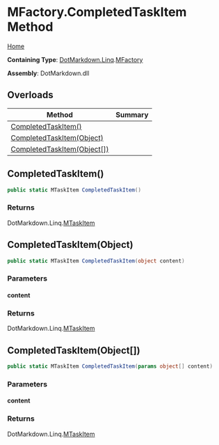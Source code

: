 # MFactory\.CompletedTaskItem Method

[Home](../../../../README.md)

**Containing Type**: [DotMarkdown.Linq](../../README.md)\.[MFactory](../README.md)

**Assembly**: DotMarkdown\.dll

## Overloads

| Method | Summary |
| ------ | ------- |
| [CompletedTaskItem()](#DotMarkdown_Linq_MFactory_CompletedTaskItem) | |
| [CompletedTaskItem(Object)](#DotMarkdown_Linq_MFactory_CompletedTaskItem_System_Object_) | |
| [CompletedTaskItem(Object\[\])](#DotMarkdown_Linq_MFactory_CompletedTaskItem_System_Object___) | |

## CompletedTaskItem\(\)<a name="DotMarkdown_Linq_MFactory_CompletedTaskItem"></a>

```csharp
public static MTaskItem CompletedTaskItem()
```

### Returns

DotMarkdown\.Linq\.[MTaskItem](../../MTaskItem/README.md)

## CompletedTaskItem\(Object\)<a name="DotMarkdown_Linq_MFactory_CompletedTaskItem_System_Object_"></a>

```csharp
public static MTaskItem CompletedTaskItem(object content)
```

### Parameters

#### content

### Returns

DotMarkdown\.Linq\.[MTaskItem](../../MTaskItem/README.md)

## CompletedTaskItem\(Object\[\]\)<a name="DotMarkdown_Linq_MFactory_CompletedTaskItem_System_Object___"></a>

```csharp
public static MTaskItem CompletedTaskItem(params object[] content)
```

### Parameters

#### content

### Returns

DotMarkdown\.Linq\.[MTaskItem](../../MTaskItem/README.md)

